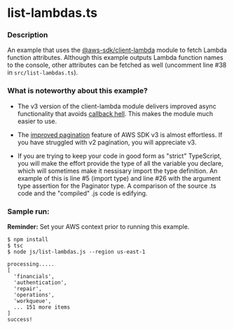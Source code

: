 # list-lambdas.ts

### Description
An example that uses the [@aws-sdk/client-lambda](https://docs.aws.amazon.com/AWSJavaScriptSDK/v3/latest/clients/client-lambda/index.html) module to fetch Lambda function attributes. Although this example outputs Lambda function names to the console, other attributes can be fetched as well (uncomment line #38 in `src/list-lambdas.ts`). 

### What is noteworthy about this example?
* The v3 version of the client-lambda module delivers improved async functionality that avoids [callback hell](http://callbackhell.com/). This makes the module much easier to use.

* The [improved pagination](https://aws.amazon.com/blogs/developer/pagination-using-async-iterators-in-modular-aws-sdk-for-javascript/) feature of AWS SDK v3 is almost effortless. If you have struggled with v2 pagination, you will appreciate v3.

* If you are trying to keep your code in good form as "strict" TypeScript, you will make the effort provide the type of all the variable you declare, which will sometimes make it nessisary import the type definition. An example of this is line #5 (import type) and line #26 with the argument type assertion for the Paginator type. A comparison of the source .ts code and the "compiled" .js code is edifying.

### Sample run:

**Reminder:** Set your AWS context prior to running this example.

```
$ npm install
$ tsc
$ node js/list-lambdas.js --region us-east-1

processing.....
[
  'financials',
  'authentication',
  'repair',
  'operations',
  'workqueue',
  ... 151 more items
]
success!
```